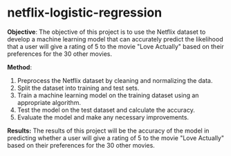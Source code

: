 # netflix-logistic-regression

**Objective**: The objective of this project is to use the Netflix dataset to develop a machine learning model that can accurately predict the likelihood that a user will give a rating of 5 to the movie "Love Actually" based on their preferences for the 30 other movies.

**Method**: 
1. Preprocess the Netflix dataset by cleaning and normalizing the data. 
2. Split the dataset into training and test sets. 
3. Train a machine learning model on the training dataset using an appropriate algorithm. 
4. Test the model on the test dataset and calculate the accuracy. 
5. Evaluate the model and make any necessary improvements. 

**Results:** The results of this project will be the accuracy of the model in predicting whether a user will give a rating of 5 to the movie "Love Actually" based on their preferences for the 30 other movies.

